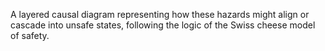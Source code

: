 A layered causal diagram representing how these hazards might align or cascade into unsafe states, following the logic of the Swiss cheese model of safety.
